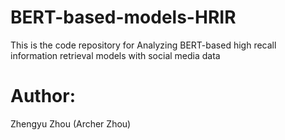 # BERT-based-models-HRIR
This is the code repository for Analyzing BERT-based high recall information retrieval models with social media data

# Author:
Zhengyu Zhou (Archer Zhou)
